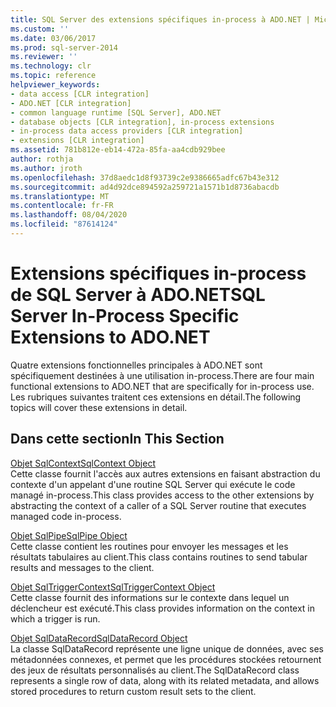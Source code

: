 ```yaml
---
title: SQL Server des extensions spécifiques in-process à ADO.NET | Microsoft Docs
ms.custom: ''
ms.date: 03/06/2017
ms.prod: sql-server-2014
ms.reviewer: ''
ms.technology: clr
ms.topic: reference
helpviewer_keywords:
- data access [CLR integration]
- ADO.NET [CLR integration]
- common language runtime [SQL Server], ADO.NET
- database objects [CLR integration], in-process extensions
- in-process data access providers [CLR integration]
- extensions [CLR integration]
ms.assetid: 781b812e-eb14-472a-85fa-aa4cdb929bee
author: rothja
ms.author: jroth
ms.openlocfilehash: 37d8aedc1d8f93739c2e9386665adfc67b43e312
ms.sourcegitcommit: ad4d92dce894592a259721a1571b1d8736abacdb
ms.translationtype: MT
ms.contentlocale: fr-FR
ms.lasthandoff: 08/04/2020
ms.locfileid: "87614124"
---
```

# <a name="sql-server-in-process-specific-extensions-to-adonet"></a><span data-ttu-id="b28d7-102">Extensions spécifiques in-process de SQL Server à ADO.NET</span><span class="sxs-lookup"><span data-stu-id="b28d7-102">SQL Server In-Process Specific Extensions to ADO.NET</span></span>
  <span data-ttu-id="b28d7-103">Quatre extensions fonctionnelles principales à ADO.NET sont spécifiquement destinées à une utilisation in-process.</span><span class="sxs-lookup"><span data-stu-id="b28d7-103">There are four main functional extensions to ADO.NET that are specifically for in-process use.</span></span> <span data-ttu-id="b28d7-104">Les rubriques suivantes traitent ces extensions en détail.</span><span class="sxs-lookup"><span data-stu-id="b28d7-104">The following topics will cover these extensions in detail.</span></span>  
  
## <a name="in-this-section"></a><span data-ttu-id="b28d7-105">Dans cette section</span><span class="sxs-lookup"><span data-stu-id="b28d7-105">In This Section</span></span>  
 [<span data-ttu-id="b28d7-106">Objet SqlContext</span><span class="sxs-lookup"><span data-stu-id="b28d7-106">SqlContext Object</span></span>](sqlcontext-object.md)  
 <span data-ttu-id="b28d7-107">Cette classe fournit l'accès aux autres extensions en faisant abstraction du contexte d'un appelant d'une routine SQL Server qui exécute le code managé in-process.</span><span class="sxs-lookup"><span data-stu-id="b28d7-107">This class provides access to the other extensions by abstracting the context of a caller of a SQL Server routine that executes managed code in-process.</span></span>  
  
 [<span data-ttu-id="b28d7-108">Objet SqlPipe</span><span class="sxs-lookup"><span data-stu-id="b28d7-108">SqlPipe Object</span></span>](sqlpipe-object.md)  
 <span data-ttu-id="b28d7-109">Cette classe contient les routines pour envoyer les messages et les résultats tabulaires au client.</span><span class="sxs-lookup"><span data-stu-id="b28d7-109">This class contains routines to send tabular results and messages to the client.</span></span>  
  
 [<span data-ttu-id="b28d7-110">Objet SqlTriggerContext</span><span class="sxs-lookup"><span data-stu-id="b28d7-110">SqlTriggerContext Object</span></span>](sqltriggercontext-object.md)  
 <span data-ttu-id="b28d7-111">Cette classe fournit des informations sur le contexte dans lequel un déclencheur est exécuté.</span><span class="sxs-lookup"><span data-stu-id="b28d7-111">This class provides information on the context in which a trigger is run.</span></span>  
  
 [<span data-ttu-id="b28d7-112">Objet SqlDataRecord</span><span class="sxs-lookup"><span data-stu-id="b28d7-112">SqlDataRecord Object</span></span>](sqldatarecord-object.md)  
 <span data-ttu-id="b28d7-113">La classe SqlDataRecord représente une ligne unique de données, avec ses métadonnées connexes, et permet que les procédures stockées retournent des jeux de résultats personnalisés au client.</span><span class="sxs-lookup"><span data-stu-id="b28d7-113">The SqlDataRecord class represents a single row of data, along with its related metadata, and allows stored procedures to return custom result sets to the client.</span></span>  
  
  
